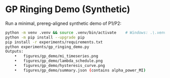 # GP Ringing Demo (Synthetic)

Run a minimal, prereg-aligned synthetic demo of P1/P2:

```bash
python -m venv .venv && source .venv/bin/activate    # Windows: .\.venv\Scripts\Activate.ps1
python -m pip install --upgrade pip
pip install -r experiments/requirements.txt
python experiments/gp_ringing_demo.py
Outputs:
	•	figures/gp_demo/mi_timeseries.png
	•	figures/gp_demo/lambda_schedule.png
	•	figures/gp_demo/hysteresis_curve.png
	•	figures/gp_demo/summary.json (contains alpha_power_MI)


